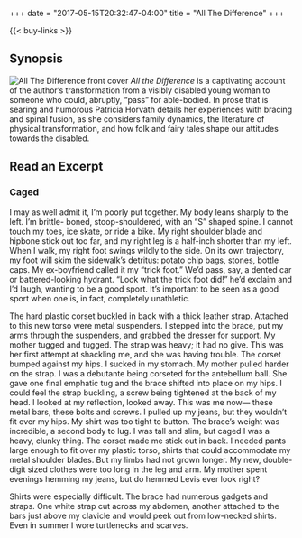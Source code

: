 +++
date = "2017-05-15T20:32:47-04:00"
title = "All The Difference"
+++

{{< buy-links >}}

## Synopsis

![All The Difference front cover](/images/all-the-difference-cover.jpg)
*All the Difference* is a captivating account of the author’s transformation from a visibly disabled young woman to someone who could, abruptly, “pass” for able-bodied. In prose that is searing and humorous Patricia Horvath details her experiences with bracing and spinal fusion, as she considers family dynamics, the literature of physical transformation, and how folk and fairy tales shape our attitudes towards the disabled.

<div class="clearfix"></div>

## Read an Excerpt

<div class="excerpt">

<h3>Caged</h3>

<p>
I may as well admit it, I’m poorly put together.
My body leans sharply to the left. I’m brittle-
boned, stoop-shouldered, with an “S” shaped
spine. I cannot touch my toes, ice skate, or ride
a bike. My right shoulder blade and hipbone
stick out too far, and my right leg is a half-inch
shorter than my left. When I walk, my right foot
swings wildly to the side. On its own trajectory,
my foot will skim the sidewalk’s detritus: potato
chip bags, stones, bottle caps. My ex-boyfriend
called it my “trick foot.” We’d pass, say, a dented
car or battered-looking hydrant. “Look what
the trick foot did!” he’d exclaim and I’d laugh,
wanting to be a good sport. It’s important to
be seen as a good sport when one is, in fact,
completely unathletic.
</p>

<p>
The hard plastic corset buckled in back with a
thick leather strap. Attached to this new torso
were metal suspenders. I stepped into the
brace, put my arms through the suspenders,
and grabbed the dresser for support. My mother
tugged and tugged. The strap was heavy;
it had no give. This was her first attempt at
shackling me, and she was having trouble. The
corset bumped against my hips. I sucked in
my stomach. My mother pulled harder on the
strap. I was a debutante being corseted for the
antebellum ball. She gave one final emphatic
tug and the brace shifted into place on my hips.
I could feel the strap buckling, a screw being
tightened at the back of my head. I looked at
my reflection, looked away. This was me now—
these metal bars, these bolts and screws. I
pulled up my jeans, but they wouldn’t fit over my
hips. My shirt was too tight to button.
The brace’s weight was incredible, a second
body to lug. I was tall and slim, but caged I was
a heavy, clunky thing. The corset made me
stick out in back. I needed pants large enough
to fit over my plastic torso, shirts that could
accommodate my metal shoulder blades. But
my limbs had not grown longer. My new,
double-digit sized clothes were too long in
the leg and arm. My mother spent evenings
hemming my jeans, but do hemmed Levis
ever look right?
</p>

<p>
Shirts were especially difficult. The brace had
numerous gadgets and straps. One white strap
cut across my abdomen, another attached to the
bars just above my clavicle and would peek out
from low-necked shirts. Even in summer I wore
turtlenecks and scarves.
</p>

</div>
